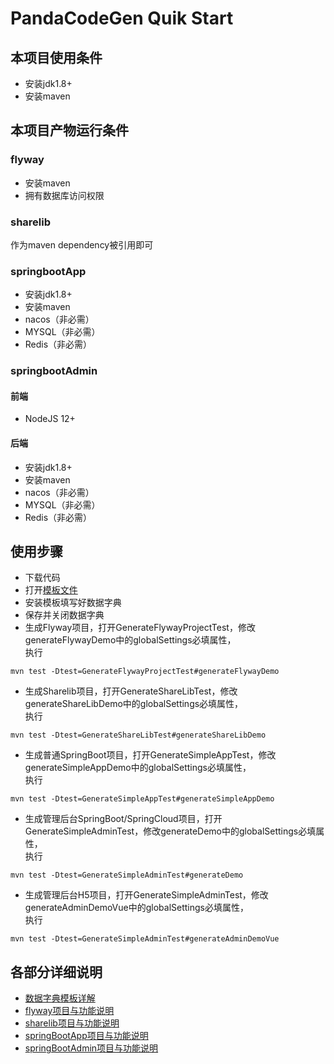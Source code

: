 # PandaCodeGen Quik Start
## 本项目使用条件
- 安装jdk1.8+
- 安装maven
## 本项目产物运行条件
### flyway
- 安装maven
- 拥有数据库访问权限
### sharelib
作为maven dependency被引用即可
### springbootApp
- 安装jdk1.8+
- 安装maven
- nacos（非必需）
- MYSQL（非必需）
- Redis（非必需）

### springbootAdmin
#### 前端
- NodeJS 12+

#### 后端
- 安装jdk1.8+
- 安装maven
- nacos（非必需）
- MYSQL（非必需）
- Redis（非必需）

## 使用步骤
- 下载代码
- 打开[模板文件](template/data-dictionary-template.xlsx)
- 安装模板填写好数据字典
- 保存并关闭数据字典
- 生成Flyway项目，打开GenerateFlywayProjectTest，修改generateFlywayDemo中的globalSettings必填属性，</br>
执行
``` 
mvn test -Dtest=GenerateFlywayProjectTest#generateFlywayDemo 
```
- 生成Sharelib项目，打开GenerateShareLibTest，修改generateShareLibDemo中的globalSettings必填属性，</br>
执行
``` 
mvn test -Dtest=GenerateShareLibTest#generateShareLibDemo 
```
- 生成普通SpringBoot项目，打开GenerateSimpleAppTest，修改generateSimpleAppDemo中的globalSettings必填属性，</br>
执行
``` 
mvn test -Dtest=GenerateSimpleAppTest#generateSimpleAppDemo 
```
- 生成管理后台SpringBoot/SpringCloud项目，打开GenerateSimpleAdminTest，修改generateDemo中的globalSettings必填属性，</br>
执行
``` 
mvn test -Dtest=GenerateSimpleAdminTest#generateDemo 
```
- 生成管理后台H5项目，打开GenerateSimpleAdminTest，修改generateAdminDemoVue中的globalSettings必填属性，</br>
执行
``` 
mvn test -Dtest=GenerateSimpleAdminTest#generateAdminDemoVue 
```

## 各部分详细说明
- [数据字典模板详解](template/TemplateDoc.md)
- [flyway项目与功能说明](flyway/FlywayDoc.md)
- [sharelib项目与功能说明](sharelib/SharelibDoc.md)
- [springBootApp项目与功能说明](springbootApp/SpringBootAppDoc.md)
- [springBootAdmin项目与功能说明](springbootManagementApp/SpringBoodManagementAppDoc.md)